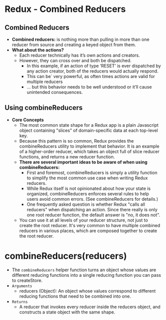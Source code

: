 # Redux - Combined Reducers
## Combined Reducers
  - **Combined reducers:** is nothing more than pulling in more than one reducer from source and creating a keyed object from them.
  - **What about the actions?**
    - Each reducer technically has it’s own actions and creators.
    - However, they can cross over and both be dispatched.
      - In this example, if an action of type ‘RESET’ is ever dispatched by any action creator, both of the reducers would actually respond.
      - This can be` very powerful, as often times actions are valid for multiple reducers
      - … but this behavior needs to be well understood or it’ll cause unintended consequences.
## Using combineReducers
  - **Core Concepts**
    - The most common state shape for a Redux app is a plain Javascript object containing "slices" of domain-specific data at each top-level key.
    - Because this pattern is so common, Redux provides the combineReducers utility to implement that behavior. It is an example of a higher-order reducer, which takes an object full of slice reducer functions, and returns a new reducer function.
    - **There are several important ideas to be aware of when using combineReducers:**
      - First and foremost, combineReducers is simply a utility function to simplify the most common use case when writing Redux reducers. 
      - While Redux itself is not opinionated about how your state is organized, combineReducers enforces several rules to help users avoid common errors. (See combineReducers for details.)
      - One frequently asked question is whether Redux "calls all reducers" when dispatching an action. Since there really is only one root reducer function, the default answer is "no, it does not".
     - You can use it at all levels of your reducer structure, not just to create the root reducer. It's very common to have multiple combined reducers in various places, which are composed together to create the root reducer.
# combineReducers(reducers)
   - The `combineReducers` helper function turns an object whose values are different reducing functions into a single reducing function you can pass to createStore.
   - `Arguments`
     - reducers (Object): An object whose values correspond to different reducing functions that need to be combined into one. 
   - `Returns`
     - A reducer that invokes every reducer inside the reducers object, and constructs a state object with the same shape.
